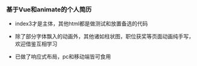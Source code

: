 ### 基于Vue和animate的个人简历

- index3才是主体，其他html都是做测试和放置备选的代码

- 除了部分字体飘入的动画外，其他诸如柱状图，职位获奖等页面动画纯手写，欢迎借鉴互相学习

- 已做了响应式布局，pc和移动端皆可食用